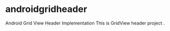 androidgridheader
=================

Android Grid View Header Implementation
This is GridView header project .
